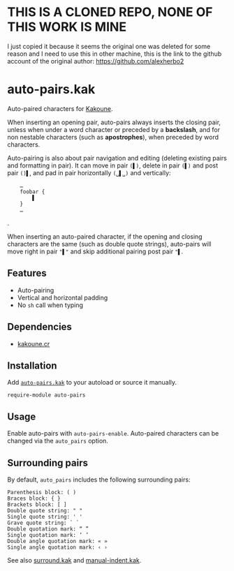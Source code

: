 # THIS IS A CLONED REPO, NONE OF THIS WORK IS MINE

I just copied it because it seems the original one was deleted for some reason and I need to use this in other machine, 
this is the link to the github account of the original author: https://github.com/alexherbo2 

# auto-pairs.kak

Auto-paired characters for [Kakoune].

When inserting an opening pair, auto-pairs always inserts the closing pair,
unless when under a word character or preceded by a **backslash**, and for non
nestable characters (such as **apostrophes**), when preceded by word characters.

Auto-pairing is also about pair navigation and editing (deleting existing pairs
and formatting in pair).  It can move in pair `(▌)`, delete in pair `(▌)` and
post pair `()▌`, and pad in pair horizontally `(␣▌␣)` and vertically:
```
    …
    foobar {
        ▌
    }
    …
```
.

When inserting an auto-paired character, if the opening and closing characters
are the same (such as double quote strings), auto-pairs will move right in pair
`"▌"` and skip additional pairing post pair `"▌`.

## Features

- Auto-pairing
- Vertical and horizontal padding
- No `sh` call when typing

## Dependencies

- [kakoune.cr]

[kakoune.cr]: https://github.com/alexherbo2/kakoune.cr

## Installation

Add [`auto-pairs.kak`](rc/auto-pairs.kak) to your autoload or source it manually.

``` kak
require-module auto-pairs
```

## Usage

Enable auto-pairs with `auto-pairs-enable`.
Auto-paired characters can be changed via the `auto_pairs` option.

## Surrounding pairs

By default, `auto_pairs` includes the following surrounding pairs:

```
Parenthesis block: ( )
Braces block: { }
Brackets block: [ ]
Double quote string: " "
Single quote string: ' '
Grave quote string: ` `
Double quotation mark: “ ”
Single quotation mark: ‘ ’
Double angle quotation mark: « »
Single angle quotation mark: ‹ ›
```

See also [surround.kak] and [manual-indent.kak].

[Kakoune]: https://kakoune.org
[surround.kak]: https://github.com/alexherbo2/surround.kak
[manual-indent.kak]: https://github.com/alexherbo2/manual-indent.kak
